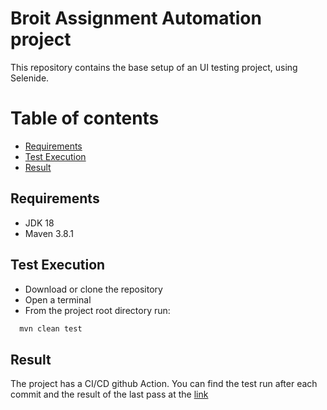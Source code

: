 # Broit Assignment Automation project

This repository contains the base setup of an UI testing project, using Selenide.

Table of contents
=================
* [Requirements](#requirements)
* [Test Execution](#test-execution)
* [Result](#result)

## Requirements
- JDK 18
- Maven 3.8.1

## Test Execution

- Download or clone the repository
- Open a terminal
- From the project root directory run:
```bash
  mvn clean test
```

## Result

The project has a CI/CD github Action. You can find the test run after each commit and the result of the last pass at the [link](https://irynavakulchyk.github.io/testTask/)


